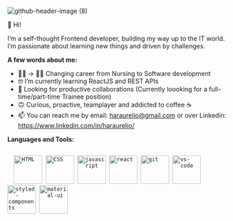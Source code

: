 ![github-header-image (8)](https://user-images.githubusercontent.com/99715716/192293028-609f3dd4-4f78-440e-a648-60a5ae49ef10.png)


👋 Hi!

I’m a self-thought Frontend developer, building my way up to the IT world. I’m passionate about learning new things and driven by challenges.

**A few words about me:**

- 👩‍⚕️ -> 👩‍💻 Changing career from Nursing to Software development
- 🤓 I’m currently learning ReactJS and REST APIs
- 🤝 Looking for productive collaborations (Currently loooking for a full-time/part-time Trainee position) 
- 🙃 Curious, proactive, teamplayer and addicted to coffee ☕
- 📫 You can reach me by email: haraurelio@gmail.com or over Linkedin: https://www.linkedin.com/in/haraurelio/


 **Languages and Tools:** 
 
 
 

<code>
  <img src="https://user-images.githubusercontent.com/99715716/205690491-a7711994-ea1d-42b0-9449-2bc2f2a862ff.png" alt="HTML" style="width: 64px"/> <img src="https://user-images.githubusercontent.com/99715716/205690510-a47f9c5a-b03e-487b-91fa-f30dd2637473.png" alt="CSS" style="width: 64px"/> <img src="https://user-images.githubusercontent.com/99715716/205690564-02d47046-518f-4943-93d2-7b4368edbee7.png" alt="javascript" style="width: 64px"/> <img src="https://user-images.githubusercontent.com/99715716/205690634-01185dcd-9070-4e2f-9201-43b3d9d2ed7d.png" alt="react" style="width: 64px"/> <img src="https://user-images.githubusercontent.com/99715716/205690666-1f7b0a57-5607-4f8c-9323-948de83b7cc6.png" alt="git" style="width: 64px"/> <img src="https://user-images.githubusercontent.com/99715716/205690700-7cb0b01f-9c96-49cb-b3fc-c3ccae72d7b6.png" alt="vs-code" style="width: 64px"/> <img src="https://raw.githubusercontent.com/styled-components/brand/master/styled-components.png" alt="styled-components" style="width: 64px" /> <img src= "https://camo.githubusercontent.com/d30f0466f61c286a37d26935936960a8d7e1d4f6a1460aafb29687ce1b702a1e/68747470733a2f2f6769746c61622e636f6d2f6b2d6c61627a2f686178652d6f73732f686178652d6d6174657269616c2d75692f7261772f6d61737465722f6c6f676f2e737667" alt="material-ui" style="width: 64px"/>
</code> 









